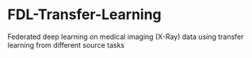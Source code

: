 # FDL-Transfer-Learning
Federated deep learning on medical imaging (X-Ray) data using transfer learning from different source tasks
